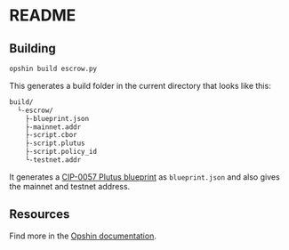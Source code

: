 # README

## Building

```sh
opshin build escrow.py
```

This generates a build folder in the current directory that looks like this:

```sh
build/
  └-escrow/
    ├-blueprint.json
    ├-mainnet.addr
    ├-script.cbor
    ├-script.plutus
    ├-script.policy_id
    └-testnet.addr
```

It generates a [CIP-0057 Plutus blueprint](https://cips.cardano.org/cip/CIP-57) as `blueprint.json` and also gives the mainnet and testnet address.

## Resources

Find more in the [Opshin documentation](https://book.opshin.dev/).
